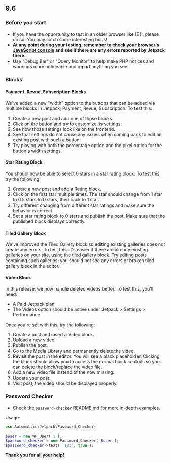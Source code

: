 ## 9.6

### Before you start

- If you have the opportunity to test in an older browser like IE11, please do so. You may catch some interesting bugs!
- **At any point during your testing, remember to [check your browser's JavaScript console](https://codex.wordpress.org/Using_Your_Browser_to_Diagnose_JavaScript_Errors#Step_3:_Diagnosis) and see if there are any errors reported by Jetpack there.**
- Use "Debug Bar" or "Query Monitor" to help make PHP notices and warnings more noticeable and report anything you see.

### Blocks

#### Payment, Revue, Subscription Blocks

We've added a new "width" option to the buttons that can be added via multiple blocks in Jetpack; Payment, Revue, Subscription. To test this:

1. Create a new post and add one of those blocks.
2. Click on the button and try to customize its settings.
3. See how those settings look like on the frontend.
4. See that settings do not cause any issues when coming back to edit an existing post with such a button.
5. Try playing with both the percentage option and the pixel option for the button's width settings.

#### Star Rating Block

You should now be able to select 0 stars in a star rating block. To test this, try the following:

1. Create a new post and add a Rating block.
2. Click on the first star multiple times. The star should change from 1 star to 0.5 stars to 0 stars, then back to 1 star.
3. Try different changing from different star ratings and make sure the behavior is correct.
4. Set a star rating block to 0 stars and publish the post. Make sure that the published block displays correctly.

#### Tiled Gallery Block

We've improved the Tiled Gallery block so editing existing galleries does not create any errors. To test this, it's easier if there are already existing galleries on your site, using the tiled gallery block. Try editing posts containing such galleries; you should not see any errors or broken tiled gallery block in the editor.

#### Video Block

In this release, we now handle deleted videos better. To test this, you'll need:

- A Paid Jetpack plan
- The Videos option should be active under Jetpack > Settings > Performance

Once you're set with this, try the following:

1. Create a post and insert a Video block.
2. Upload a new video.
3. Publish the post.
4. Go to the Media Library and permanently delete the video.
5. Revisit the post in the editor. You will see a black placeholder. Clicking the block should allow you to access the normal block controls so you can delete the block/replace the video file.
6. Add a new video file instead of the now missing.
7. Update your post.
8. Visit post, the video should be displayed properly.

### Password Checker
* Check the `password-checker` [README.md](https://github.com/Automattic/jetpack/blob/master/projects/packages/password-checker/README.md) for more in-depth examples.

Usage:
```php
use Automattic\Jetpack\Password_Checker;

$user = new WP_User( 1 );
$password_checker = new Password_Checker( $user );
$password_checker->test( '123', true );
```

**Thank you for all your help!**
